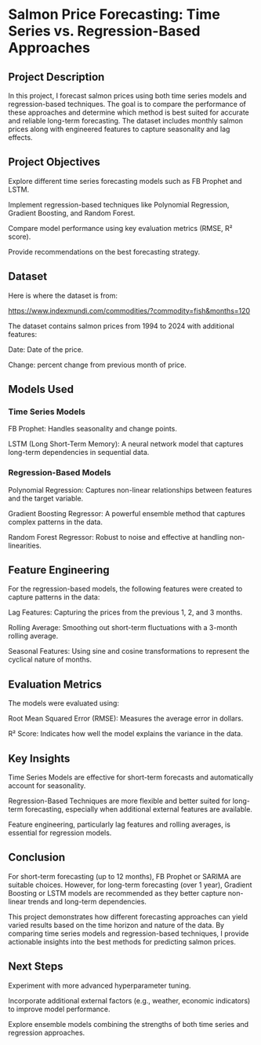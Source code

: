 # Salmon Price Forecasting: Time Series vs. Regression-Based Approaches

## Project Description

In this project, I forecast salmon prices using both time series models and regression-based techniques. The goal is to compare the performance of these approaches and determine which method is best suited for accurate and reliable long-term forecasting. The dataset includes monthly salmon prices along with engineered features to capture seasonality and lag effects.

## Project Objectives

Explore different time series forecasting models such as FB Prophet and LSTM.

Implement regression-based techniques like Polynomial Regression, Gradient Boosting, and Random Forest.

Compare model performance using key evaluation metrics (RMSE, R² score).

Provide recommendations on the best forecasting strategy.

## Dataset
Here is where the dataset is from: 

https://www.indexmundi.com/commodities/?commodity=fish&months=120

The dataset contains salmon prices from 1994 to 2024 with additional features:

Date: Date of the price.

Change: percent change from previous month of price.


## Models Used

### Time Series Models

FB Prophet: Handles seasonality and change points.

LSTM (Long Short-Term Memory): A neural network model that captures long-term dependencies in sequential data.

### Regression-Based Models

Polynomial Regression: Captures non-linear relationships between features and the target variable.

Gradient Boosting Regressor: A powerful ensemble method that captures complex patterns in the data.

Random Forest Regressor: Robust to noise and effective at handling non-linearities.

## Feature Engineering

For the regression-based models, the following features were created to capture patterns in the data:

Lag Features: Capturing the prices from the previous 1, 2, and 3 months.

Rolling Average: Smoothing out short-term fluctuations with a 3-month rolling average.

Seasonal Features: Using sine and cosine transformations to represent the cyclical nature of months.

## Evaluation Metrics

The models were evaluated using:

Root Mean Squared Error (RMSE): Measures the average error in dollars.

R² Score: Indicates how well the model explains the variance in the data.

## Key Insights

Time Series Models are effective for short-term forecasts and automatically account for seasonality.

Regression-Based Techniques are more flexible and better suited for long-term forecasting, especially when additional external features are available.

Feature engineering, particularly lag features and rolling averages, is essential for regression models.

## Conclusion

For short-term forecasting (up to 12 months), FB Prophet or SARIMA are suitable choices. However, for long-term forecasting (over 1 year), Gradient Boosting or LSTM models are recommended as they better capture non-linear trends and long-term dependencies.

This project demonstrates how different forecasting approaches can yield varied results based on the time horizon and nature of the data. By comparing time series models and regression-based techniques, I provide actionable insights into the best methods for predicting salmon prices.

## Next Steps

Experiment with more advanced hyperparameter tuning.

Incorporate additional external factors (e.g., weather, economic indicators) to improve model performance.

Explore ensemble models combining the strengths of both time series and regression approaches.



